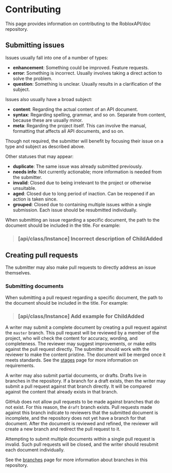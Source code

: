# Contributing
This page provides information on contributing to the RobloxAPI/doc repository.

## Submitting issues
Issues usually fall into one of a number of types:

- **enhancement**: Something could be improved. Feature requests.
- **error**: Something is incorrect. Usually involves taking a direct action to
  solve the problem.
- **question**: Something is unclear. Usually results in a clarification of the
  subject.

Issues also usually have a broad subject:
- **content**: Regarding the actual content of an API document.
- **syntax**: Regarding spelling, grammar, and so on. Separate from content,
  because these are usually minor.
- **meta**: Regarding the project itself. This can involve the manual,
  formatting that affects all API documents, and so on.

Though not required, the submitter will benefit by focusing their issue on a
type and subject as described above.

Other statuses that may appear:
- **duplicate**: The same issue was already submitted previously.
- **needs info**: Not currently actionable; more information is needed from the
  submitter.
- **invalid**: Closed due to being irrelevant to the project or otherwise
  unsuitable.
- **aged**: Closed due to long period of inaction. Can be reopened if an action
  is taken since.
- **grouped**: Closed due to containing multiple issues within a single
  submission. Each issue should be resubmitted individually.

When submitting an issue regarding a specific document, the path to the document
should be included in the title. For example:

> ### [api/class/Instance] Incorrect description of ChildAdded

## Creating pull requests
The submitter may also make pull requests to directly address an issue
themselves.

### Submitting documents
When submitting a pull request regarding a specific document, the path to the
document should be included in the title. For example:

> ### [api/class/Instance] Add example for ChildAdded

A writer may submit a complete document by creating a pull request against the
`master` branch. This pull request will be reviewed by a member of the project,
who will check the content for accuracy, wording, and completeness. The reviewer
may suggest improvements, or make edits against the pull request directly. The
submitter should work with the reviewer to make the content pristine. The
document will be merged once it meets standards. See the [stages](stages.md)
page for more information on requirements.

A writer may also submit partial documents, or drafts. Drafts live in branches
in the repository. If a branch for a draft exists, then the writer may submit a
pull request against that branch directly. It will be compared against the
content that already exists in that branch.

GitHub does not allow pull requests to be made against branches that do not
exist. For this reason, the `draft` branch exists. Pull requests made against
this branch indicate to reviewers that the submitted document is incomplete, and
the repository does not yet have a branch for that document. After the document
is reviewed and refined, the reviewer will create a new branch and redirect the
pull request to it.

Attempting to submit multiple documents within a single pull request is invalid.
Such pull requests will be closed, and the writer should resubmit each document
individually.

See the [branches](meta/branches.md) page for more information about branches in
this repository.
